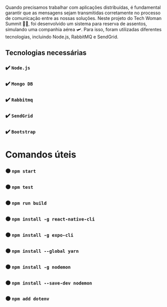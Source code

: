 Quando precisamos trabalhar com aplicações distribuídas, é fundamental garantir que as mensagens sejam transmitidas corretamente no processo de comunicação entre as nossas soluções. Neste projeto do Tech Woman Summit 👩‍💻, foi desenvolvido um sistema para reserva de assentos, simulando uma companhia aérea 🛩️. Para isso, foram utilizadas diferentes tecnologias, incluindo Node.js, RabbitMQ e SendGrid.

## Tecnologias necessárias
### ✔️ `Node.js`
### ✔️ `Mongo DB`
### ✔️ `Rabbitmq`
### ✔️ `SendGrid`
### ✔️ `Bootstrap`

# Comandos úteis
### 🟠 `npm start`
### 🟠 `npm test`
### 🟠 `npm run build`
### 🟠 `npm install -g react-native-cli`
### 🟠 `npm install -g expo-cli`
### 🟠 `npm install --global yarn`
### 🟠 `npm install -g nodemon`
### 🟠 `npm install --save-dev nodemon`
### 🟠 `npm add dotenv`

